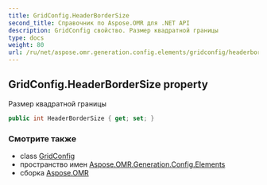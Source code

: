 ```yaml
---
title: GridConfig.HeaderBorderSize
second_title: Справочник по Aspose.OMR для .NET API
description: GridConfig свойство. Размер квадратной границы
type: docs
weight: 80
url: /ru/net/aspose.omr.generation.config.elements/gridconfig/headerbordersize/
---
```

## GridConfig.HeaderBorderSize property

Размер квадратной границы

```csharp
public int HeaderBorderSize { get; set; }
```

### Смотрите также

* class [GridConfig](../)
* пространство имен [Aspose.OMR.Generation.Config.Elements](../../gridconfig/)
* сборка [Aspose.OMR](../../../)


